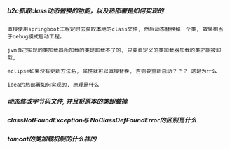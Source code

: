 

##### b2c抓取class动态替换的功能，以及热部署是如何实现的

    直接使用springboot工程定时去获取本地的class文件, 然后动态替换掉一个类, 效果相当于debug模式启动工程，
    
    jvm自己实现的类加载器所加载的类是卸载不了的, 只要自定义的类加载器加载的类才能被卸载, 
    
    eclipse如果没有更新方法名, 属性就可以直接替换, 否则要重新启动？？？ 这是为什么
    
    idea的热部署如何实现的, 原理是什么

##### 动态修改字节码文件, 并且将原本的类卸载掉

##### classNotFoundException与 NoClassDefFoundError的区别是什么

##### tomcat的类加载机制的什么样的

